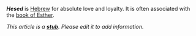 ***Hesed*** is [Hebrew](Hebrew "Hebrew") for absolute love and
loyalty. It is often associated with the
[book of Esther](Book_of_Esther "Book of Esther").

*This article is a **[stub](http://www.theopedia.com/Category:Theopedia_stubs "Category:Theopedia stubs")**. Please edit it to add information.*


